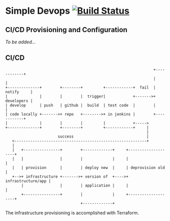 # Simple Devops [![Build Status](https://jenkinsvm1.eastus.cloudapp.azure.com/jenkins/buildStatus/icon?job=tstringer/simple-api/master)](https://jenkinsvm1.eastus.cloudapp.azure.com/jenkins/job/tstringer/simple-api/master)

## CI/CD Provisioning and Configuration

*To be added...*

## CI/CD

```
                                                                 +------------+
                                                                 |            |
+--------------+        +--------+         +------------+  fail  | notify     |
|              |        |        |  trigger|            +------->+ developers |
| develop      | push   | github |  build  | test code  |        |            |
| code locally +------->+ repo   +-------->+ in jenkins |        +------------+
|              |        |        |         |            +----->
+--------------+        +--------+         +------------+     |
                                                              |
                       success                                |
   <----------------------------------------------------------+
   |
   |   +----------------+        +-------------+     +--------------------+
   |   |                |        |             |     |                    |
   |   | provision      |        | deploy new  |     | deprovision old    |
   +-->+ infrastructure +------->+ version of  +---->+ infrastructure/app |
       |                |        | application |     |                    |
       +----------------+        |             |     +--------------------+
                                 +-------------+
```

The infrastructure provisioning is accomplished with Terraform.
